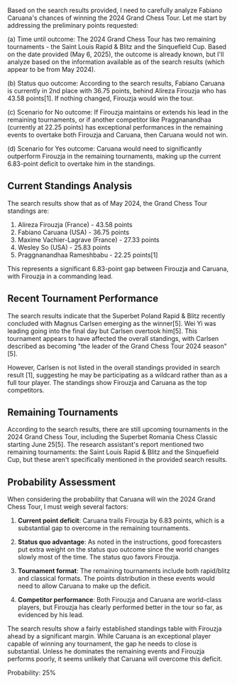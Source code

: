 Based on the search results provided, I need to carefully analyze Fabiano Caruana's chances of winning the 2024 Grand Chess Tour. Let me start by addressing the preliminary points requested:

(a) Time until outcome: The 2024 Grand Chess Tour has two remaining tournaments - the Saint Louis Rapid & Blitz and the Sinquefield Cup. Based on the date provided (May 6, 2025), the outcome is already known, but I'll analyze based on the information available as of the search results (which appear to be from May 2024).

(b) Status quo outcome: According to the search results, Fabiano Caruana is currently in 2nd place with 36.75 points, behind Alireza Firouzja who has 43.58 points[1]. If nothing changed, Firouzja would win the tour.

(c) Scenario for No outcome: If Firouzja maintains or extends his lead in the remaining tournaments, or if another competitor like Praggnanandhaa (currently at 22.25 points) has exceptional performances in the remaining events to overtake both Firouzja and Caruana, then Caruana would not win.

(d) Scenario for Yes outcome: Caruana would need to significantly outperform Firouzja in the remaining tournaments, making up the current 6.83-point deficit to overtake him in the standings.

## Current Standings Analysis

The search results show that as of May 2024, the Grand Chess Tour standings are:
1. Alireza Firouzja (France) - 43.58 points
2. Fabiano Caruana (USA) - 36.75 points 
3. Maxime Vachier-Lagrave (France) - 27.33 points
4. Wesley So (USA) - 25.83 points
5. Praggnanandhaa Rameshbabu - 22.25 points[1]

This represents a significant 6.83-point gap between Firouzja and Caruana, with Firouzja in a commanding lead.

## Recent Tournament Performance

The search results indicate that the Superbet Poland Rapid & Blitz recently concluded with Magnus Carlsen emerging as the winner[5]. Wei Yi was leading going into the final day but Carlsen overtook him[5]. This tournament appears to have affected the overall standings, with Carlsen described as becoming "the leader of the Grand Chess Tour 2024 season"[5].

However, Carlsen is not listed in the overall standings provided in search result [1], suggesting he may be participating as a wildcard rather than as a full tour player. The standings show Firouzja and Caruana as the top competitors.

## Remaining Tournaments

According to the search results, there are still upcoming tournaments in the 2024 Grand Chess Tour, including the Superbet Romania Chess Classic starting June 25[5]. The research assistant's report mentioned two remaining tournaments: the Saint Louis Rapid & Blitz and the Sinquefield Cup, but these aren't specifically mentioned in the provided search results.

## Probability Assessment

When considering the probability that Caruana will win the 2024 Grand Chess Tour, I must weigh several factors:

1. **Current point deficit**: Caruana trails Firouzja by 6.83 points, which is a substantial gap to overcome in the remaining tournaments.

2. **Status quo advantage**: As noted in the instructions, good forecasters put extra weight on the status quo outcome since the world changes slowly most of the time. The status quo favors Firouzja.

3. **Tournament format**: The remaining tournaments include both rapid/blitz and classical formats. The points distribution in these events would need to allow Caruana to make up the deficit.

4. **Competitor performance**: Both Firouzja and Caruana are world-class players, but Firouzja has clearly performed better in the tour so far, as evidenced by his lead.

The search results show a fairly established standings table with Firouzja ahead by a significant margin. While Caruana is an exceptional player capable of winning any tournament, the gap he needs to close is substantial. Unless he dominates the remaining events and Firouzja performs poorly, it seems unlikely that Caruana will overcome this deficit.

Probability: 25%